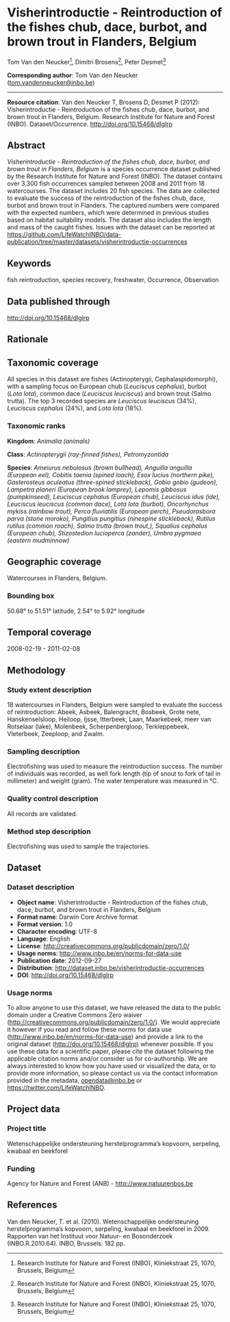 # Visherintroductie - Reintroduction of the fishes chub, dace, burbot, and brown trout in Flanders, Belgium

Tom Van den Neucker[^1], Dimitri Brosens[^1], Peter Desmet[^1]

[^1]: Research Institute for Nature and Forest (INBO), Kliniekstraat 25, 1070, Brussels, Belgium

**Corresponding author**: Tom Van den Neucker (tom.vandenneucker@inbo.be)

---

**Resource citation**: Van den Neucker T, Brosens D, Desmet P (2012): Visherintroductie - Reintroduction of the fishes chub, dace, burbot, and brown trout in Flanders, Belgium. Research Institute for Nature and Forest (INBO). Dataset/Occurrence. http://doi.org/10.15468/dlglrp

## Abstract

*Visherintroductie - Reintroduction of the fishes chub, dace, burbot, and brown trout in Flanders, Belgium* is a species occurrence dataset published by the Research Institute for Nature and Forest (INBO). The dataset contains over 3,300 fish occurrences sampled between 2008 and 2011 from 18 watercourses. The dataset includes 20 fish species. The data are collected to evaluate the success of the reintroduction of the fishes chub, dace, burbot and brown trout in Flanders. The captured numbers were compared with the expected numbers, which were determined in previous studies based on habitat suitability models. The dataset also includes the length and mass of the caught fishes. Issues with the dataset can be reported at https://github.com/LifeWatchINBO/data-publication/tree/master/datasets/visherintroductie-occurrences

## Keywords

fish reintroduction, species recovery, freshwater, Occurrence, Observation

## Data published through

http://doi.org/10.15468/dlglrp

## Rationale



## Taxonomic coverage

All species in this dataset are fishes (Actinopterygii, Cephalaspidomorphi), with a sampling focus on European chub (*Leuciscus cephalus*), burbot (*Lota lota*), common dace (*Leuciscus leuciscus*) and brown trout (Salmo trutta). The top 3 recorded species are *Leuciscus leuciscus* (34%), *Leuciscus cephalus* (24%), and *Lota lota* (18%).

### Taxonomic ranks

**Kingdom**: *Animalia (animals)*

**Class**: *Actinopterygii (ray-finned fishes), Petromyzontida*

**Species**: *Ameiurus nebulosus (brown bullhead), Anguilla anguilla (European eel), Cobitis taenia (spined loach), Esox lucius (northern pike), Gasterosteus aculeatus (three-spined stickleback), Gobio gobio (gudeon), Lampetra planeri (European brook lamprey), Lepomis gibbosus (pumpkinseed), Leuciscus cephalus (European chub), Leuciscus idus (ide), Leuciscus leuciscus (common dace), Lota lota (burbot), Oncorhynchus mykiss (rainbow trout), Perca fluviatilis (European perch), Pseudorasbora parva (stone moroko), Pungitius pungitius (ninespine stickleback), Rutilus rutilus (common roach), Salmo trutta (brown trout,), Squalius cephalus (European chub), Stizostedion lucioperca (zander), Umbra pygmaea (eastern mudminnow)*

## Geographic coverage

Watercourses in Flanders, Belgium.

### Bounding box

50.68° to 51.51° latitude, 2.54° to 5.92° longitude

## Temporal coverage

2008-02-19 - 2011-02-08

## Methodology

### Study extent description

18 watercourses in Flanders, Belgium were sampled to evaluate the success of reintroduction: Abeek, Asbeek, Balengracht, Bosbeek, Grote nete, Hanskenselsloop, Heiloop, Ijsse, Itterbeek, Laan, Maarkebeek, meer van Rotselaar (lake), Molenbeek, Scherpenbergloop, Terkleppebeek, Vleterbeek, Zeeploop, and Zwalm.

### Sampling description

Electrofishing was used to measure the reintroduction success. The number of individuals was recorded, as well fork length (tip of snout to fork of tail in millimeter) and weight (gram). The water temperature was measured in °C.

### Quality control description

All records are validated.

### Method step description

Electrofishing was used to sample the trajectories.

## Dataset

### Dataset description

* **Object name**: Visherintroductie - Reintroduction of the fishes chub, dace, burbot, and brown trout in Flanders, Belgium
* **Format name**: Darwin Core Archive format
* **Format version**: 1.0
* **Character encoding**: UTF-8
* **Language**: English
* **License**: http://creativecommons.org/publicdomain/zero/1.0/
* **Usage norms**: http://www.inbo.be/en/norms-for-data-use
* **Publication date**: 2012-09-27
* **Distribution**: http://dataset.inbo.be/visherintroductie-occurrences
* **DOI**: http://doi.org/10.15468/dlglrp

### Usage norms

To allow anyone to use this dataset, we have released the data to the public domain under a Creative Commons Zero waiver (http://creativecommons.org/publicdomain/zero/1.0/). We would appreciate it however if you read and follow these norms for data use (http://www.inbo.be/en/norms-for-data-use) and provide a link to the original dataset (http://doi.org/10.15468/dlglrp) whenever possible. If you use these data for a scientific paper, please cite the dataset following the applicable citation norms and/or consider us for co-authorship. We are always interested to know how you have used or visualized the data, or to provide more information, so please contact us via the contact information provided in the metadata, opendata@inbo.be or https://twitter.com/LifeWatchINBO.

## Project data

### Project title

Wetenschappelijke ondersteuning herstelprogramma’s kopvoorn, serpeling, kwabaal en beekforel

### Funding

Agency for Nature and Forest (ANB) - http://www.natuurenbos.be

## References

Van den Neucker, T. et al. (2010). Wetenschappelijke ondersteuning herstelprogramma’s kopvoorn, serpeling, kwabaal en beekforel in 2009. Rapporten van het Instituut voor Natuur- en Bosonderzoek (INBO.R.2010.64). INBO, Brussels: 182 pp.
